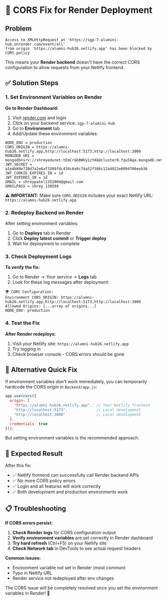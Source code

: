 # 🚀 CORS Fix for Render Deployment

## Problem
```
Access to XMLHttpRequest at 'https://sgp-7-alumini-hub.onrender.com/event/all' 
from origin 'https://alumni-hub26.netlify.app' has been blocked by CORS policy
```

This means your **Render backend** doesn't have the correct CORS configuration to allow requests from your Netlify frontend.

## ✅ Solution Steps

### 1. Set Environment Variables on Render

**Go to Render Dashboard:**
1. Visit [render.com](https://render.com) and login
2. Click on your backend service: `sgp-7-alumini-hub`
3. Go to **Environment** tab
4. Add/Update these environment variables:

```
NODE_ENV = production
CORS_ORIGIN = https://alumni-hub26.netlify.app,http://localhost:5173,http://localhost:3000
MONGODB_URI = mongodb+srv://shreyedunet:tEmCrGb8WUy1zYAk@cluster0.fqu56qa.mongodb.net/
JWT_SECRET = a1e4b89e720d7a2e6af3289fdc434c6a9c7da32f386c12a4922e6094706eeb36
JWT_COOKIE_EXPIRES_IN = 1d
JWT_EXPIRES_IN = 1d
GMAIL = shreypatel1352004@gmail.com
GMAILPASS = shrey_130504
```

**⚠️ IMPORTANT:** Make sure `CORS_ORIGIN` includes your exact Netlify URL: `https://alumni-hub26.netlify.app`

### 2. Redeploy Backend on Render

After setting environment variables:
1. Go to **Deploys** tab in Render
2. Click **Deploy latest commit** or **Trigger deploy**
3. Wait for deployment to complete

### 3. Check Deployment Logs

**To verify the fix:**
1. Go to Render → Your service → **Logs** tab
2. Look for these log messages after deployment:
```
🌍 CORS Configuration:
Environment CORS_ORIGIN: https://alumni-hub26.netlify.app,http://localhost:5173,http://localhost:3000
Allowed Origins: [...array of origins...]
NODE_ENV: production
```

### 4. Test the Fix

**After Render redeploys:**
1. Visit your Netlify site: `https://alumni-hub26.netlify.app`
2. Try logging in
3. Check browser console - CORS errors should be gone

## 🔧 Alternative Quick Fix

If environment variables don't work immediately, you can temporarily hardcode the CORS origin in `Backend/app.js`:

```javascript
app.use(cors({
  origin: [
    "https://alumni-hub26.netlify.app",  // Your Netlify frontend
    "http://localhost:5173",             // Local development
    "http://localhost:3000"              // Local development
  ],
  credentials: true
}));
```

But setting environment variables is the recommended approach.

## 🎯 Expected Result

After this fix:
- ✅ Netlify frontend can successfully call Render backend APIs
- ✅ No more CORS policy errors
- ✅ Login and all features will work correctly
- ✅ Both development and production environments work

## 📋 Troubleshooting

**If CORS errors persist:**

1. **Check Render logs** for CORS configuration output
2. **Verify environment variables** are set correctly in Render dashboard
3. **Try hard refresh** (Ctrl+F5) on your Netlify site
4. **Check Network tab** in DevTools to see actual request headers

**Common issues:**
- Environment variable not set in Render (most common)
- Typo in Netlify URL
- Render service not redeployed after env changes

The CORS issue will be completely resolved once you set the environment variables in Render! 🚀